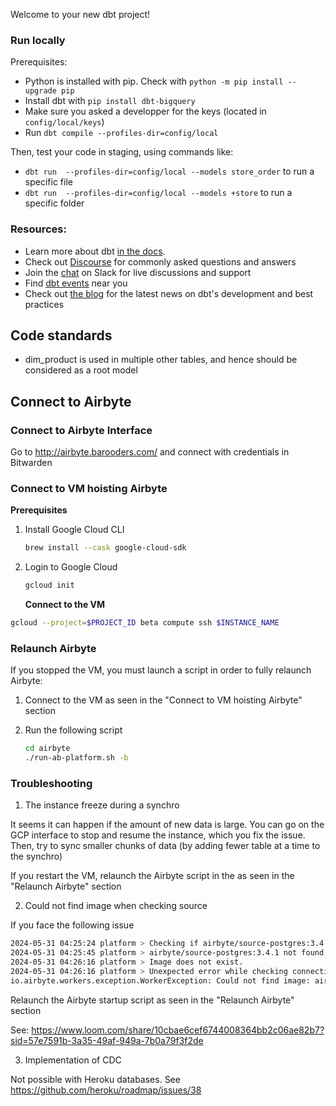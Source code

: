 Welcome to your new dbt project!

### Run locally

Prerequisites:

- Python is installed with pip. Check with `python -m pip install --upgrade pip`
- Install dbt with `pip install dbt-bigquery`
- Make sure you asked a developper for the keys (located in `config/local/keys`)
- Run `dbt compile --profiles-dir=config/local`

Then, test your code in staging, using commands like:

- `dbt run  --profiles-dir=config/local --models store_order` to run a specific file
- `dbt run  --profiles-dir=config/local --models +store` to run a specific folder

### Resources:

- Learn more about dbt [in the docs](https://docs.getdbt.com/docs/introduction).
- Check out [Discourse](https://discourse.getdbt.com/) for commonly asked questions and answers
- Join the [chat](https://community.getdbt.com/) on Slack for live discussions and support
- Find [dbt events](https://events.getdbt.com) near you
- Check out [the blog](https://blog.getdbt.com/) for the latest news on dbt's development and best practices

## Code standards

- dim_product is used in multiple other tables, and hence should be considered as a root model

## Connect to Airbyte

### Connect to Airbyte Interface

Go to http://airbyte.barooders.com/ and connect with credentials in Bitwarden

### Connect to VM hoisting Airbyte

**Prerequisites**

1. Install Google Cloud CLI

   ```bash
   brew install --cask google-cloud-sdk
   ```

2. Login to Google Cloud
   ```bash
   gcloud init
   ```
   **Connect to the VM**

```bash
gcloud --project=$PROJECT_ID beta compute ssh $INSTANCE_NAME
```

### Relaunch Airbyte

If you stopped the VM, you must launch a script in order to fully relaunch Airbyte:

1. Connect to the VM as seen in the "Connect to VM hoisting Airbyte" section
2. Run the following script

   ```bash
   cd airbyte
   ./run-ab-platform.sh -b
   ```

### Troubleshooting

1. The instance freeze during a synchro

It seems it can happen if the amount of new data is large. You can go on the GCP interface to stop and resume the instance, which you fix the issue.
Then, try to sync smaller chunks of data (by adding fewer table at a time to the synchro)

If you restart the VM, relaunch the Airbyte script in the as seen in the "Relaunch Airbyte" section

2. Could not find image when checking source

If you face the following issue

```bash
2024-05-31 04:25:24 platform > Checking if airbyte/source-postgres:3.4.1 exists...
2024-05-31 04:25:45 platform > airbyte/source-postgres:3.4.1 not found locally. Attempting to pull the image...
2024-05-31 04:26:16 platform > Image does not exist.
2024-05-31 04:26:16 platform > Unexpected error while checking connection:
io.airbyte.workers.exception.WorkerException: Could not find image: airbyte/source-postgres:3.4.1
```

Relaunch the Airbyte startup script as seen in the "Relaunch Airbyte" section

See: https://www.loom.com/share/10cbae6cef6744008364bb2c06ae82b7?sid=57e7591b-3a35-49af-949a-7b0a79f3f2de

3. Implementation of CDC

Not possible with Heroku databases. See https://github.com/heroku/roadmap/issues/38
